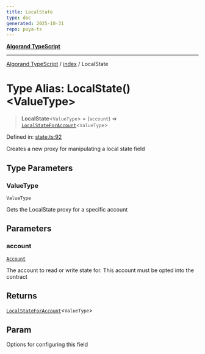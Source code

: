 ```yaml
---
title: LocalState
type: doc
generated: 2025-10-31
repo: puya-ts
---
```

[**Algorand TypeScript**](../../README.md)

***

[Algorand TypeScript](../../modules.md) / [index](../README.md) / LocalState

# Type Alias: LocalState()\<ValueType\>

> **LocalState**\<`ValueType`\> = (`account`) => [`LocalStateForAccount`](LocalStateForAccount.md)\<`ValueType`\>

Defined in: [state.ts:92](https://github.com/algorandfoundation/puya-ts/blob/main/packages/algo-ts/src/state.ts#L92)

Creates a new proxy for manipulating a local state field

## Type Parameters

### ValueType

`ValueType`

Gets the LocalState proxy for a specific account

## Parameters

### account

[`Account`](Account.md)

The account to read or write state for. This account must be opted into the contract

## Returns

[`LocalStateForAccount`](LocalStateForAccount.md)\<`ValueType`\>

## Param

Options for configuring this field
